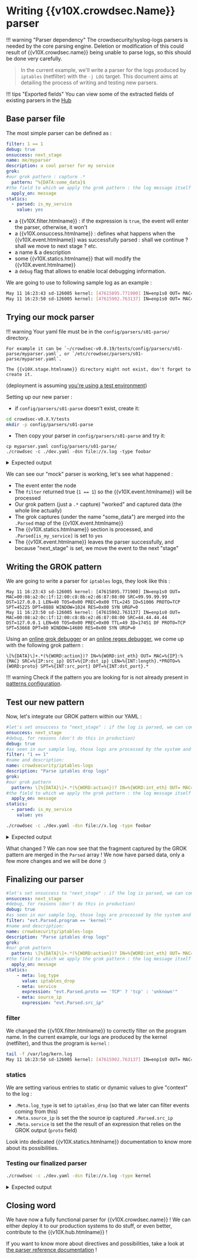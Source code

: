 # Writing {{v10X.crowdsec.Name}} parser

!!! warning "Parser dependency"
    The crowdsecurity/syslog-logs parsers is needed by the core parsing
    engine. Deletion or modification of this could result of {{v10X.crowdsec.name}}
    being unable to parse logs, so this should be done very carefully.

> In the current example, we'll write a parser for the logs produced by `iptables` (netfilter) with the `-j LOG` target.
> This document aims at detailing the process of writing and testing new parsers.

!!! tips "Exported fields"
    You can view some of the extracted fields of existing parsers in the [Hub](https://hub.crowdsec.net/fields)

## Base parser file

The most simple parser can be defined as :


```yaml
filter: 1 == 1
debug: true
onsuccess: next_stage
name: me/myparser
description: a cool parser for my service
grok:
#our grok pattern : capture .*
  pattern: ^%{DATA:some_data}$
#the field to which we apply the grok pattern : the log message itself
  apply_on: message
statics:
  - parsed: is_my_service
    value: yes
```

 - a {{v10X.filter.htmlname}} : if the expression is `true`, the event will enter the parser, otherwise, it won't
 - a {{v10X.onsuccess.htmlname}} : defines what happens when the {{v10X.event.htmlname}} was successfully parsed : shall we continue ? shall we move to next stage ? etc.
 - a name & a description
 - some {{v10X.statics.htmlname}} that will modify the {{v10X.event.htmlname}}
 - a `debug` flag that allows to enable local debugging information.


We are going to use to following sample log as an example :
```bash
May 11 16:23:43 sd-126005 kernel: [47615895.771900] IN=enp1s0 OUT= MAC=00:08:a2:0c:1f:12:00:c8:8b:e2:d6:87:08:00 SRC=99.99.99.99 DST=127.0.0.1 LEN=40 TOS=0x00 PREC=0x00 TTL=245 ID=51006 PROTO=TCP SPT=45225 DPT=8888 WINDOW=1024 RES=0x00 SYN URGP=0 
May 11 16:23:50 sd-126005 kernel: [47615902.763137] IN=enp1s0 OUT= MAC=00:08:a2:0c:1f:12:00:c8:8b:e2:d6:87:08:00 SRC=44.44.44.44 DST=127.0.0.1 LEN=60 TOS=0x00 PREC=0x00 TTL=49 ID=17451 DF PROTO=TCP SPT=53668 DPT=80 WINDOW=14600 RES=0x00 SYN URGP=0 
```

## Trying our mock parser

!!! warning
    Your yaml file must be in the `config/parsers/s01-parse/` directory.

    For example it can be `~/crowdsec-v0.0.19/tests/config/parsers/s01-parse/myparser.yaml`, or `/etc/crowdsec/parsers/s01-parse/myparser.yaml`.

    The {{v10X.stage.htmlname}} directory might not exist, don't forget to create it.

(deployment is assuming [you're using a test environment](/Crowdsec/v1/write_configurations/requirements/))

Setting up our new parser :

- if `config/parsers/s01-parse` doesn't exist, create it:

```bash
cd crowdsec-v0.X.Y/tests
mkdir -p config/parsers/s01-parse
```

- Then copy your parser in `config/parsers/s01-parse` and try it:

```
cp myparser.yaml config/parsers/s01-parse/                  
./crowdsec -c ./dev.yaml -dsn file://x.log -type foobar
```

<details>
  <summary>Expected output</summary>

```bash
INFO[0000] setting loglevel to info                     
INFO[11-05-2020 15:48:28] Crowdsec v0.0.18-6b1281ba76819fed4b89247a5a673c592a3a9f88
...
DEBU[0000] Event entering node                           id=dark-water name=me/myparser stage=s01-parse
DEBU[0000] eval(TRUE) '1 == 1'                           id=dark-water name=me/myparser stage=s01-parse
DEBU[0000] no ip in event, cidr/ip whitelists not checked  id=dark-water name=me/myparser stage=s01-parse
DEBU[0000] + Grok '' returned 1 entries to merge in Parsed  id=dark-water name=me/myparser stage=s01-parse
DEBU[0000] 	.Parsed['some_data'] = 'May 11 16:23:41 sd-126005 kernel: [47615893.721616] IN=enp1s0 OUT= MAC=00:08:a2:0c:1f:12:00:c8:8b:e2:d6:87:08:00 SRC=99.99.99.99 DST=127.0.0.1 LEN=40 TOS=0x00 PREC=0x00 TTL=245 ID=54555 PROTO=TCP SPT=45225 DPT=8080 WINDOW=1024 RES=0x00 SYN URGP=0 '  id=dark-water name=me/myparser stage=s01-parse
DEBU[0000] + Processing 1 statics                        id=dark-water name=me/myparser stage=s01-parse
DEBU[0000] .Parsed[is_my_service] = 'yes'                id=dark-water name=me/myparser stage=s01-parse
DEBU[0000] Event leaving node : ok                       id=dark-water name=me/myparser stage=s01-parse
DEBU[0000] move Event from stage s01-parse to s02-enrich  id=dark-water name=me/myparser stage=s01-parse
...
```
</details>


We can see our "mock" parser is working, let's see what happened :

 - The event enter the node
 - The `filter` returned true (`1 == 1`) so the {{v10X.event.htmlname}} will be processed
 - Our grok pattern (just a `.*` capture) "worked" and captured data (the whole line actually)
 - The grok captures (under the name "some_data") are merged into the `.Parsed` map of the {{v10X.event.htmlname}}
 - The {{v10X.statics.htmlname}} section is processed, and `.Parsed[is_my_service]` is set to `yes`
 - The {{v10X.event.htmlname}} leaves the parser successfully, and because "next_stage" is set, we move the event to the next "stage"

## Writing the GROK pattern

We are going to write a parser for `iptables` logs, they look like this :

```
May 11 16:23:43 sd-126005 kernel: [47615895.771900] IN=enp1s0 OUT= MAC=00:08:a2:0c:1f:12:00:c8:8b:e2:d6:87:08:00 SRC=99.99.99.99 DST=127.0.0.1 LEN=40 TOS=0x00 PREC=0x00 TTL=245 ID=51006 PROTO=TCP SPT=45225 DPT=8888 WINDOW=1024 RES=0x00 SYN URGP=0 
May 11 16:23:50 sd-126005 kernel: [47615902.763137] IN=enp1s0 OUT= MAC=00:08:a2:0c:1f:12:00:c8:8b:e2:d6:87:08:00 SRC=44.44.44.44 DST=127.0.0.1 LEN=60 TOS=0x00 PREC=0x00 TTL=49 ID=17451 DF PROTO=TCP SPT=53668 DPT=80 WINDOW=14600 RES=0x00 SYN URGP=0 

```

Using an [online grok debugger](https://grokdebug.herokuapp.com/) or an [online regex debugger](https://www.debuggex.com/), we come up with the following grok pattern :

```
\[%{DATA}\]+.*(%{WORD:action})? IN=%{WORD:int_eth} OUT= MAC=%{IP}:%{MAC} SRC=%{IP:src_ip} DST=%{IP:dst_ip} LEN=%{INT:length}.*PROTO=%{WORD:proto} SPT=%{INT:src_port} DPT=%{INT:dst_port}.*
```

!!! warning
    Check if the pattern you are looking for is not already present in [patterns configuration](https://github.com/crowdsecurity/crowdsec/tree/master/config/patterns).


## Test our new pattern

Now, let's integrate our GROK pattern within our YAML :

```yaml
#let's set onsuccess to "next_stage" : if the log is parsed, we can consider it has been dealt with
onsuccess: next_stage
#debug, for reasons (don't do this in production)
debug: true
#as seen in our sample log, those logs are processed by the system and have a progname set to 'kernel'
filter: "1 == 1"
#name and description:
name: crowdsecurity/iptables-logs
description: "Parse iptables drop logs"
grok:
#our grok pattern
  pattern: \[%{DATA}\]+.*(%{WORD:action})? IN=%{WORD:int_eth} OUT= MAC=%{IP}:%{MAC} SRC=%{IP:src_ip} DST=%{IP:dst_ip} LEN=%{INT:length}.*PROTO=%{WORD:proto} SPT=%{INT:src_port} DPT=%{INT:dst_port}.*
#the field to which we apply the grok pattern : the log message itself
  apply_on: message
statics:
  - parsed: is_my_service
    value: yes
```


```bash
./crowdsec -c ./dev.yaml -dsn file://x.log -type foobar
```


<details>
  <summary>Expected output</summary>

```bash
INFO[0000] setting loglevel to info                     
INFO[11-05-2020 16:18:58] Crowdsec v0.0.18-6b1281ba76819fed4b89247a5a673c592a3a9f88 
...
DEBU[0000] Event entering node                           id=lingering-breeze name=crowdsecurity/iptables-logs stage=s01-parse
DEBU[0000] eval(TRUE) '1 == 1'                           id=lingering-breeze name=crowdsecurity/iptables-logs stage=s01-parse
DEBU[0000] no ip in event, cidr/ip whitelists not checked  id=lingering-breeze name=crowdsecurity/iptables-logs stage=s01-parse
DEBU[0000] + Grok '' returned 8 entries to merge in Parsed  id=lingering-breeze name=crowdsecurity/iptables-logs stage=s01-parse
DEBU[0000] 	.Parsed['dst_port'] = '8080'                 id=lingering-breeze name=crowdsecurity/iptables-logs stage=s01-parse
DEBU[0000] 	.Parsed['action'] = ''                       id=lingering-breeze name=crowdsecurity/iptables-logs stage=s01-parse
DEBU[0000] 	.Parsed['int_eth'] = 'enp1s0'                id=lingering-breeze name=crowdsecurity/iptables-logs stage=s01-parse
DEBU[0000] 	.Parsed['src_ip'] = '99.99.99.99'         id=lingering-breeze name=crowdsecurity/iptables-logs stage=s01-parse
DEBU[0000] 	.Parsed['dst_ip'] = '127.0.0.1'           id=lingering-breeze name=crowdsecurity/iptables-logs stage=s01-parse
DEBU[0000] 	.Parsed['length'] = '40'                     id=lingering-breeze name=crowdsecurity/iptables-logs stage=s01-parse
DEBU[0000] 	.Parsed['proto'] = 'TCP'                     id=lingering-breeze name=crowdsecurity/iptables-logs stage=s01-parse
DEBU[0000] 	.Parsed['src_port'] = '45225'                id=lingering-breeze name=crowdsecurity/iptables-logs stage=s01-parse
DEBU[0000] + Processing 1 statics                        id=lingering-breeze name=crowdsecurity/iptables-logs stage=s01-parse
DEBU[0000] .Parsed[is_my_service] = 'yes'                id=lingering-breeze name=crowdsecurity/iptables-logs stage=s01-parse
DEBU[0000] Event leaving node : ok                       id=lingering-breeze name=crowdsecurity/iptables-logs stage=s01-parse
DEBU[0000] move Event from stage s01-parse to s02-enrich  id=lingering-breeze name=crowdsecurity/iptables-logs stage=s01-parse
...
```

</details>

What changed ? We can now see that the fragment captured by the GROK pattern are merged in the `Parsed` array !
We now have parsed data, only a few more changes and we will be done :)

## Finalizing our parser

```yaml
#let's set onsuccess to "next_stage" : if the log is parsed, we can consider it has been dealt with
onsuccess: next_stage
#debug, for reasons (don't do this in production)
debug: true
#as seen in our sample log, those logs are processed by the system and have a progname set to 'kernel'
filter: "evt.Parsed.program == 'kernel'"
#name and description:
name: crowdsecurity/iptables-logs
description: "Parse iptables drop logs"
grok:
#our grok pattern
  pattern: \[%{DATA}\]+.*(%{WORD:action})? IN=%{WORD:int_eth} OUT= MAC=%{IP}:%{MAC} SRC=%{IP:src_ip} DST=%{IP:dst_ip} LEN=%{INT:length}.*PROTO=%{WORD:proto} SPT=%{INT:src_port} DPT=%{INT:dst_port}.*
#the field to which we apply the grok pattern : the log message itself
  apply_on: message
statics:
    - meta: log_type
      value: iptables_drop
    - meta: service
      expression: "evt.Parsed.proto == 'TCP' ? 'tcp' : 'unknown'"
    - meta: source_ip
      expression: "evt.Parsed.src_ip"
```

### filter

We changed the {{v10X.filter.htmlname}} to correctly filter on the program name.
In the current example, our logs are produced by the kernel (netfilter), and thus the program is `kernel` :

```bash
tail -f /var/log/kern.log
May 11 16:23:50 sd-126005 kernel: [47615902.763137] IN=enp1s0 OUT= MAC=00:08:a2:0c:1f:12:00:c8:8b:e2:d6:87:08:00 SRC=44.44.44.44 DST=127.0.0.1 LEN=60 TOS=0x00 PREC=0x00 TTL=49 ID=17451 DF PROTO=TCP SPT=53668 DPT=80 WINDOW=14600 RES=0x00 SYN URGP=0 
```

### statics

We are setting various entries to static or dynamic values to give "context" to the log :

  - `.Meta.log_type` is set to `iptables_drop` (so that we later can filter events coming from this)
  - `.Meta.source_ip` is set the the source ip captured  `.Parsed.src_ip`
  - `.Meta.service` is set the the result of an expression that relies on the GROK output (`proto` field)
  
Look into dedicated {{v10X.statics.htmlname}} documentation to know more about its possibilities.


### Testing our finalized parser


```bash
./crowdsec -c ./dev.yaml -dsn file://x.log -type kernel
```

<details>
  <summary>Expected output</summary>
```bash
...
DEBU[0000] Event entering node                           id=shy-forest name=crowdsecurity/iptables-logs stage=s01-parse
DEBU[0000] eval(TRUE) 'evt.Parsed.program == 'kernel''   id=shy-forest name=crowdsecurity/iptables-logs stage=s01-parse
DEBU[0000] no ip in event, cidr/ip whitelists not checked  id=shy-forest name=crowdsecurity/iptables-logs stage=s01-parse
DEBU[0000] + Grok '' returned 8 entries to merge in Parsed  id=shy-forest name=crowdsecurity/iptables-logs stage=s01-parse
DEBU[0000] 	.Parsed['src_port'] = '45225'                id=shy-forest name=crowdsecurity/iptables-logs stage=s01-parse
DEBU[0000] 	.Parsed['dst_port'] = '8118'                 id=shy-forest name=crowdsecurity/iptables-logs stage=s01-parse
DEBU[0000] 	.Parsed['action'] = ''                       id=shy-forest name=crowdsecurity/iptables-logs stage=s01-parse
DEBU[0000] 	.Parsed['int_eth'] = 'enp1s0'                id=shy-forest name=crowdsecurity/iptables-logs stage=s01-parse
DEBU[0000] 	.Parsed['src_ip'] = '44.44.44.44'            id=shy-forest name=crowdsecurity/iptables-logs stage=s01-parse
DEBU[0000] 	.Parsed['dst_ip'] = '127.0.0.1'              id=shy-forest name=crowdsecurity/iptables-logs stage=s01-parse
DEBU[0000] 	.Parsed['length'] = '40'                     id=shy-forest name=crowdsecurity/iptables-logs stage=s01-parse
DEBU[0000] 	.Parsed['proto'] = 'TCP'                     id=shy-forest name=crowdsecurity/iptables-logs stage=s01-parse
DEBU[0000] + Processing 3 statics                        id=shy-forest name=crowdsecurity/iptables-logs stage=s01-parse
DEBU[0000] .Meta[log_type] = 'iptables_drop'             id=shy-forest name=crowdsecurity/iptables-logs stage=s01-parse
DEBU[0000] .Meta[service] = 'tcp'                        id=shy-forest name=crowdsecurity/iptables-logs stage=s01-parse
DEBU[0000] .Meta[source_ip] = '44.44.44.44'              id=shy-forest name=crowdsecurity/iptables-logs stage=s01-parse
DEBU[0000] Event leaving node : ok                       id=shy-forest name=crowdsecurity/iptables-logs stage=s01-parse
DEBU[0000] move Event from stage s01-parse to s02-enrich  id=shy-forest name=crowdsecurity/iptables-logs stage=s01-parse
...
```
</details>

## Closing word

We have now a fully functional parser for {{v10X.crowdsec.name}} !
We can either deploy it to our production systems to do stuff, or even better, contribute to the {{v10X.hub.htmlname}} !

If you want to know more about directives and possibilities, take a look at [the parser reference documentation](/Crowdsec/v1/references/parsers/) !

